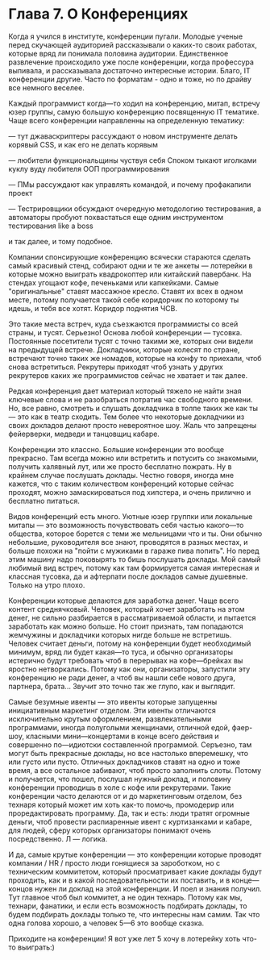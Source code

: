 # Глава 7. О Конференциях

Когда я учился в институте, конференции пугали. Молодые ученые перед скучающей аудиторией рассказывали о каких-то своих работах, которые вряд ли понимала половина аудитории. Единственное развлечение происходило уже после конференции, когда профессура выпивала, и рассказывала достаточно интересные истории. Благо, IT конференции другие. Часто по форматам - одно и тоже, но по драйву все немного веселее.

Каждый программист когда—то ходил на конференцию, митап, встречу юзер группы, самую большую конференцию посвященную IT тематике. Чаще всего конференции направленны на определенную тематику:

— тут джаваскриптеры рассуждают о новом инструменте делать корявый CSS, и как его не делать корявым

— любители функциональщины чуствуя себя Споком тыкают иголками куклу вуду любителя ООП программирования

— ПМы рассуждают как управлять командой, и почему профакапили проект

— Тестрировщики обсуждают очередную методологию тестирования, а автоматоры пробуют похвастаться еще одним инструментом тестирования like a boss

и так далее, и тому подобное.

Компании спонсирующие конференцию всячески стараются сделать самый красивый стенд, собирают одни и те же анкеты — лотерейки в которые можно выиграть квадрокоптер или китайский павербанк. На стендах угощают кофе, печеньками или капкейками. Самые "оригинальные" ставят массажное кресло. Ставят их всех в одном месте, потому получается такой себе коридорчик по которому ты идешь, и тебя все хотят. Коридор поднятия ЧСВ.

Это такие места встреч, куда съезжаются программисты со всей страны, и тусят. Серьезно! Основа любой конференции — тусовка. Постоянные посетители тусят с точно такими же, которых они видели на предыдущей встрече. Докладчики, которые колесят по стране, встречают точно таких же номадов, которые на конфу то приехали, чтоб снова встретиться. Рекрутеры приходят чтоб узнать у других рекрутеров каких же программистов сейчас не хватает и так далее.

Редкая конференция дает материал который тяжело не найти зная ключевые слова и не разобраться потратив час свободного времени. Но, все равно, смотреть и слушать докладчика в толпе таких же как ты — это как в театр сходить. Тем более что некоторые докладчики из своих докладов делают просто невероятное шоу. Жаль что запрещены фейерверки, медведи и танцовщиц кабаре.

Конференции это классно. Большие конференции это вообще прекрасно. Там всегда можно или встретить и потусить со знакомыми, получить халявный лут, или же просто бесплатно пожрать. Ну в крайнем случае послушать доклады. Честно говоря, иногда мне кажется, что с таким количеством конференций которые сейчас проходят, можно замаскироваться под хипстера, и очень прилично и бесплатно питаться.

Видов конференций есть много. Уютные юзер группки или локальные митапы — это возможность почувствовать себя частью какого—то общества, которое борется с теми же мельницами что и ты. Они обычно небольшие, руководителя все знают, проводятся в разных местах, и больше похожи на "пойти с мужиками в гараже пива попить". Но перед этим машину надо поковырять то бишь послушать доклады. Мой самый любимый вид встреч, потому как там формируется самая интересная и классная тусовка, да и афтерпати после докладов самые душевные. Только на утро плохо.

Конференции которые делаются для заработка денег. Чаще всего контент среднячковый. Человек, который хочет заработать на этом денег, не сильно разбирается в рассматриваемой области, и пытается заработать как можно больше. Но стоит признать, там попадаются жемчужины и докладчики которых нигде больше не встретишь. Человек считает деньги, потому на конференции будет необходимый минимум, вряд ли будет какая—то туса, и обычно организаторы истерично будут требовать чтоб в перерывах на кофе—брейках вы яростно нетворкались. Потому как они, организаторы, запустили эту конференцию не ради денег, а чтоб вы нашли себе нового друга, партнера, брата... Звучит это точно так же глупо, как и выглядит.

Самые безумные ивенты — это ивенты которые запущенны инициативным маркетинг отделом. Эти ивенты отличаются исключительно крутым оформлением, развлекательными программами, иногда полуголыми женщинами, отличной едой, фаер-шоу, класными мини—концертами в конце всего действия и совершенно по—идиотски составленной программой. Серъезно, там могут быть прекрасные доклады, но все настолько вперемешку, что или густо или пусто. Отличных докладчиков ставят на одно и тоже время, а все остальное забивают, чтоб просто заполнить слоты. Потому и получается, что пошел, послушал нужный доклад, и половину конференции проводишь в холе с кофе или рекрутерами. Такие конференции часто делаются от и до маркетинговым отделом, без технаря который может им хоть как-то помочь, промодерир или проредактировать программу. Да, так и есть: люди тратят огромные деньги, чтоб провести распиаренные ивент с куртизанками и кабаре, для людей, сферу которых организаторы понимают очень посредственно. Л — логика.

И да, самые крутые конференции — это конференции которые проводят компании / HR / просто люди гонящиеся за зароботком, но с техническим коммитетом, который просматривает какие доклады будут проходить, как и в какой последовательности их поставить, и в конце—концов нужен ли доклад на этой конференции. И поел и знания получил. Тут главное чтоб был коммитет, а не один технарь. Потому как мы, технари, фанатики, и если есть возможность подбирать доклады, то будем подбирать доклады только те, что интересны нам самим. Так что одна голова хорошо, а человек 5—6 это вообще сказка.

Приходите на конференции! Я вот уже лет 5 хочу в лотерейку хоть что-то выиграть:)
